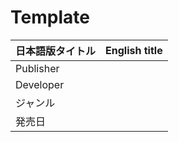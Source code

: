 # Template

| 日本語版タイトル | English title |
|:--|:--|
| Publisher |  |
| Developer |  |
| ジャンル |  |
| 発売日 |  |